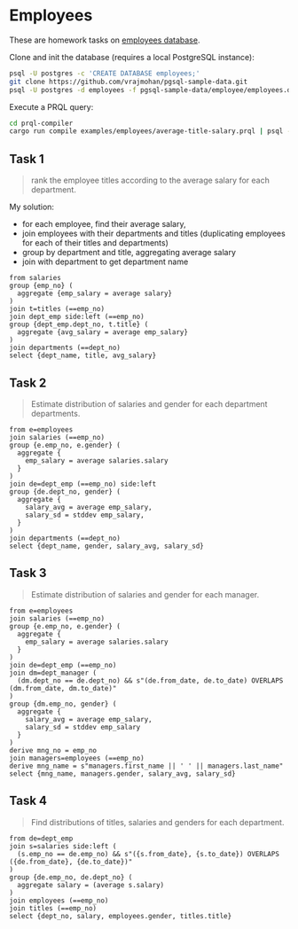 # Employees

These are homework tasks on
[employees database](https://github.com/vrajmohan/pgsql-sample-data.git).

Clone and init the database (requires a local PostgreSQL instance):

```sh
psql -U postgres -c 'CREATE DATABASE employees;'
git clone https://github.com/vrajmohan/pgsql-sample-data.git
psql -U postgres -d employees -f pgsql-sample-data/employee/employees.dump
```

Execute a PRQL query:

```sh
cd prql-compiler
cargo run compile examples/employees/average-title-salary.prql | psql -U postgres -d employees
```

## Task 1

> rank the employee titles according to the average salary for each department.

My solution:

- for each employee, find their average salary,
- join employees with their departments and titles (duplicating employees for
  each of their titles and departments)
- group by department and title, aggregating average salary
- join with department to get department name

```prql
from salaries
group {emp_no} (
  aggregate {emp_salary = average salary}
)
join t=titles (==emp_no)
join dept_emp side:left (==emp_no)
group {dept_emp.dept_no, t.title} (
  aggregate {avg_salary = average emp_salary}
)
join departments (==dept_no)
select {dept_name, title, avg_salary}
```

## Task 2

> Estimate distribution of salaries and gender for each department departments.

```prql
from e=employees
join salaries (==emp_no)
group {e.emp_no, e.gender} (
  aggregate {
    emp_salary = average salaries.salary
  }
)
join de=dept_emp (==emp_no) side:left
group {de.dept_no, gender} (
  aggregate {
    salary_avg = average emp_salary,
    salary_sd = stddev emp_salary,
  }
)
join departments (==dept_no)
select {dept_name, gender, salary_avg, salary_sd}
```

## Task 3

> Estimate distribution of salaries and gender for each manager.

```prql
from e=employees
join salaries (==emp_no)
group {e.emp_no, e.gender} (
  aggregate {
    emp_salary = average salaries.salary
  }
)
join de=dept_emp (==emp_no)
join dm=dept_manager (
  (dm.dept_no == de.dept_no) && s"(de.from_date, de.to_date) OVERLAPS (dm.from_date, dm.to_date)"
)
group {dm.emp_no, gender} (
  aggregate {
    salary_avg = average emp_salary,
    salary_sd = stddev emp_salary
  }
)
derive mng_no = emp_no
join managers=employees (==emp_no)
derive mng_name = s"managers.first_name || ' ' || managers.last_name"
select {mng_name, managers.gender, salary_avg, salary_sd}
```

## Task 4

> Find distributions of titles, salaries and genders for each department.

```prql no-fmt
from de=dept_emp
join s=salaries side:left (
  (s.emp_no == de.emp_no) && s"({s.from_date}, {s.to_date}) OVERLAPS ({de.from_date}, {de.to_date})"
)
group {de.emp_no, de.dept_no} (
  aggregate salary = (average s.salary)
)
join employees (==emp_no)
join titles (==emp_no)
select {dept_no, salary, employees.gender, titles.title}
```
